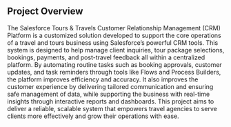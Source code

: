 ## Project Overview
The Salesforce Tours & Travels Customer Relationship Management (CRM) Platform is a customized solution developed to support the core operations of a travel and tours business using Salesforce’s powerful CRM tools. This system is designed to help manage client inquiries, tour package selections, bookings, payments, and post-travel feedback all within a centralized platform. By automating routine tasks such as booking approvals, customer updates, and task reminders through tools like Flows and Process Builders, the platform improves efficiency and accuracy. It also improves the customer experience by delivering tailored communication and ensuring safe management of data, while supporting the business with real-time insights through interactive reports and dashboards. This project aims to deliver a reliable, scalable system that empowers travel agencies to serve clients more effectively and grow their operations with ease.
